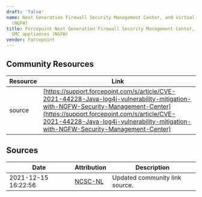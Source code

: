 ```yaml
---
draft: 'false'
name: Next Generation Firewall Security Management Center, and virtual SMC appliances
  (NGFW)
title: Forcepoint Next Generation Firewall Security Management Center, and virtual
  SMC appliances (NGFW)
vendor: Forcepoint
---
```



## Community Resources
| Resource | Link |
| --- | --- |
| source | [https://support.forcepoint.com/s/article/CVE-2021-44228-Java-log4j-vulnerability-mitigation-with-NGFW-Security-Management-Center](https://support.forcepoint.com/s/article/CVE-2021-44228-Java-log4j-vulnerability-mitigation-with-NGFW-Security-Management-Center) |


## Sources
| Date | Attribution | Description |
| --- | --- | --- |
| 2021-12-15 16:22:56 | [NCSC-NL](https://github.com/NCSC-NL/log4shell/blob/main/software/README.md) | Updated community link source.  |
